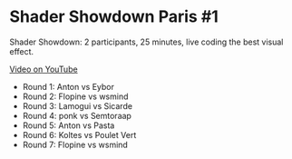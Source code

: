 # Shader Showdown Paris #1

Shader Showdown: 2 participants, 25 minutes, live coding the best visual effect.

[Video on YouTube](https://youtu.be/neGnsHQbTsY)

* Round 1: Anton vs Eybor
* Round 2: Flopine vs wsmind
* Round 3: Lamogui vs Sicarde
* Round 4: ponk vs Semtoraap
* Round 5: Anton vs Pasta
* Round 6: Koltes vs Poulet Vert
* Round 7: Flopine vs wsmind
